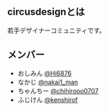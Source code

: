## circusdesignとは

若手デザイナーコミュニティです。

## メンバー
- おしみん [@Hi6876](https://twitter.com/Hi6876)
- なかじ [@nakaj1_man](https://twitter.com/nakaj1_man)
- ちゃんちー [@chihirooo0707](https://twitter.com/chihirooo0707)
- ふじけん [@kenshirof](https://twitter.com/kenshir0f)
